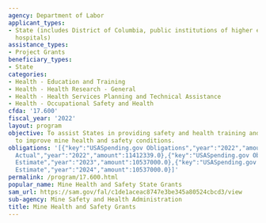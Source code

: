 ```yaml
---
agency: Department of Labor
applicant_types:
- State (includes District of Columbia, public institutions of higher education and
  hospitals)
assistance_types:
- Project Grants
beneficiary_types:
- State
categories:
- Health - Education and Training
- Health - Health Research - General
- Health - Health Services Planning and Technical Assistance
- Health - Occupational Safety and Health
cfda: '17.600'
fiscal_year: '2022'
layout: program
objective: To assist States in providing safety and health training and develop programs
  to improve mine health and safety conditions.
obligations: '[{"key":"USASpending.gov Obligations","year":"2022","amount":9956756.83},{"key":"SAM.gov
  Actual","year":"2022","amount":11412339.0},{"key":"USASpending.gov Obligations","year":"2023","amount":2612762.64},{"key":"SAM.gov
  Estimate","year":"2023","amount":10537000.0},{"key":"USASpending.gov Obligations","year":"2024","amount":0.0},{"key":"SAM.gov
  Estimate","year":"2024","amount":10537000.0}]'
permalink: /program/17.600.html
popular_name: Mine Health and Safety State Grants
sam_url: https://sam.gov/fal/c1de1aceac8747e3be345a80524cbcd3/view
sub-agency: Mine Safety and Health Administration
title: Mine Health and Safety Grants
---
```

